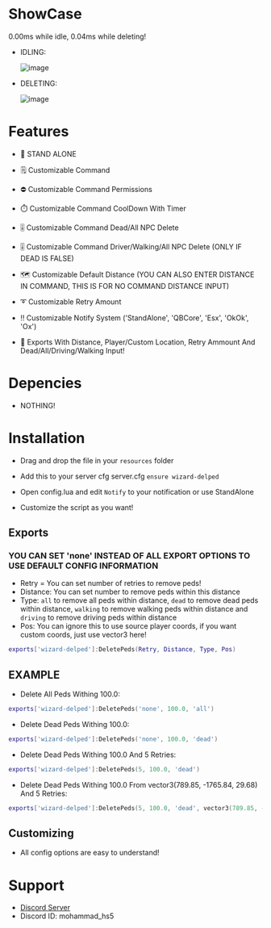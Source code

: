 # ShowCase
0.00ms while idle, 0.04ms while deleting!

- IDLING:

  ![image](https://github.com/CodeWizardsDev/wizard-delped/assets/94300419/b94c1272-48f3-4c64-bfb4-27338607c744)


- DELETING:

  ![image](https://github.com/CodeWizardsDev/wizard-delped/assets/94300419/4b1725b0-7be1-4746-8ced-7b1cbeda8f46)


# Features
- 🧨 STAND ALONE
- 🗒️ Customizable Command
- ⛔ Customizable Command Permissions
- ⏱️ Customizable Command CoolDown With Timer
- 🎚️ Customizable Command Dead/All NPC Delete
- 🎚️ Customizable Command Driver/Walking/All NPC Delete (ONLY IF DEAD IS FALSE)
- 🗺️ Customizable Default Distance (YOU CAN ALSO ENTER DISTANCE IN COMMAND, THIS IS FOR NO COMMAND DISTANCE INPUT)
- ➰ Customizable Retry Amount
- ‼️ Customizable Notify System ('StandAlone', 'QBCore', 'Esx', 'OkOk', 'Ox')

- 📡 Exports With Distance, Player/Custom Location, Retry Ammount And Dead/All/Driving/Walking Input!

# Depencies
- NOTHING!

# Installation
- Drag and drop the file in your `resources` folder
- Add this to your server cfg server.cfg  `ensure wizard-delped`

- Open config.lua and edit `Notify` to your notification or use StandAlone
- Customize the script as you want!

 ## Exports
 ### YOU CAN SET 'none' INSTEAD OF ALL EXPORT OPTIONS TO USE DEFAULT CONFIG INFORMATION
 - Retry = You can set number of retries to remove peds! 
 - Distance: You can set number to remove peds within this distance
 - Type: `all` to remove all peds within distance, `dead` to remove dead peds within distance, `walking` to remove walking peds within distance and `driving` to remove driving peds within distance
 - Pos: You can ignore this to use source player coords, if you want custom coords, just use vector3 here!
 ```lua
 exports['wizard-delped']:DeletePeds(Retry, Distance, Type, Pos)
 ```

  ## EXAMPLE
  - Delete All Peds Withing 100.0:
  ```lua
  exports['wizard-delped']:DeletePeds('none', 100.0, 'all')
  ```

  - Delete Dead Peds Withing 100.0:
  ```lua
  exports['wizard-delped']:DeletePeds('none', 100.0, 'dead')
  ```

  - Delete Dead Peds Withing 100.0 And 5 Retries:
  ```lua
  exports['wizard-delped']:DeletePeds(5, 100.0, 'dead')
  ```

  - Delete Dead Peds Withing 100.0 From vector3(789.85, -1765.84, 29.68) And 5 Retries:
  ```lua
  exports['wizard-delped']:DeletePeds(5, 100.0, 'dead', vector3(789.85, -1765.84, 29.68))
  ```

 ## Customizing
 - All config options are easy to understand!

# Support
- [Discord Server](https://discord.gg/ZBvacHyczY)
- Discord ID: mohammad_hs5
